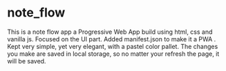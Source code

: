 # note_flow
This is a note flow app a Progressive Web App build using html, css and vanilla js. Focused on the UI part. Added manifest.json to make it a PWA . Kept very simple, yet very elegant, with a pastel color pallet. The changes you make are saved in local storage, so no matter your refresh the page, it will be saved.
